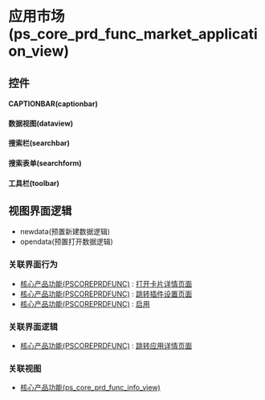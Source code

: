 # 应用市场(ps_core_prd_func_market_application_view)  <!-- {docsify-ignore-all} -->



## 控件
#### CAPTIONBAR(captionbar)
#### 数据视图(dataview)
#### 搜索栏(searchbar)
#### 搜索表单(searchform)
#### 工具栏(toolbar)

## 视图界面逻辑
  * newdata(预置新建数据逻辑)
  * opendata(预置打开数据逻辑)


### 关联界面行为
  * [核心产品功能(PSCOREPRDFUNC)](module/extension/PSCorePrdFunc) : [打开卡片详情页面](module/extension/PSCorePrdFunc#界面行为)
  * [核心产品功能(PSCOREPRDFUNC)](module/extension/PSCorePrdFunc) : [跳转插件设置页面](module/extension/PSCorePrdFunc#界面行为)
  * [核心产品功能(PSCOREPRDFUNC)](module/extension/PSCorePrdFunc) : [启用](module/extension/PSCorePrdFunc#界面行为)

### 关联界面逻辑
  * [核心产品功能(PSCOREPRDFUNC)](module/extension/PSCorePrdFunc) : [跳转应用详情页面](module/extension/PSCorePrdFunc/uilogic/open_app_info)

### 关联视图
  * [核心产品功能(ps_core_prd_func_info_view)](app/view/ps_core_prd_func_info_view)

<script>
 const { createApp } = Vue
  createApp({
    data() {
      return {

      }
    }
  }).use(ElementPlus).mount('#app')
</script>